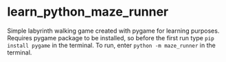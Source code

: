 # learn_python_maze_runner
Simple labyrinth walking game created with pygame for learning purposes.
Requires pygame package to be installed, so before the first run type `pip install pygame` in the terminal. 
To run, enter `python -m maze_runner` in the terminal.